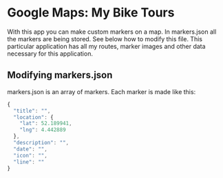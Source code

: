 # Google Maps: My Bike Tours

With this app you can make custom markers on a map. In markers.json all the markers are being stored. See below how to modify this file. This particular application has all my routes, marker images and other data necessary for this application.

## Modifying markers.json

markers.json is an array of markers. Each marker is made like this:

```javascript
{
  "title": "",
  "location": {
    "lat": 52.189941,
    "lng": 4.442889
  },
  "description": "",
  "date": "",
  "icon": "",
  "line": ""
}
```
